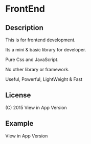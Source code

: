 # FrontEnd

## Description
This is for frontend development.

Its a mini & basic library for developer.

Pure Css and JavaScript. 

No other library or framework.

Useful, Powerful, LightWeight & Fast

## License
(C) 2015
View in App Version

## Example
View in App Version